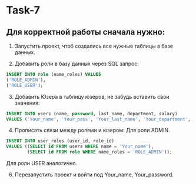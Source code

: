 # Task-7

## Для корректной работы сначала нужно:

1) Запустить проект, чтоб создались все нужные таблицы в базе данных.

2) Добавить роли в базу данных через SQL запрос:
```SQL
INSERT INTO role (name_roles) VALUES 
('ROLE_ADMIN'),
('ROLE_USER');
```

3) Добавить Юзера в таблицу юзеров, не забудь вставить свои значения:
```SQL
INSERT INTO users (name, password, last_name, department, salary) 
VALUES ('Your_name', 'Your_pass', 'Your_last_name', 'Your_department', Your_salary);

```

4) Прописать связи между ролями и юзером:
Для роли ADMIN. 
```SQL
INSERT INTO user_roles (user_id, role_id)
VALUES ((SELECT id FROM users WHERE name = 'Your_name'),
        (SELECT id FROM role WHERE name_roles = 'ROLE_ADMIN'));
```
Для роли USER аналогично.

6) Перезапустить проект и войти под Your_name, Your_password.